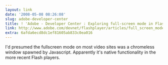 ```yaml
---
layout: link
date: '2008-05-08 08:26:08'
slug: adobe-developer-center
title: ! 'Adobe - Developer Center : Exploring full-screen mode in Flash Player 9'
link: http://www.adobe.com/devnet/flashplayer/articles/full_screen_mode.html
extra: 6afda6ecd8dc1ef81605ab833c0ea016
---
```


I'd presumed the fullscreen mode on most video sites was a chromeless window spawned by Javascript. Apparently it's native functionality in the more recent Flash players.